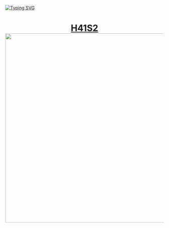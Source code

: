 [![Typing SVG](https://readme-typing-svg.herokuapp.com?color=%2336BCF7&lines=V2VsY29tZSB0byBteSBzeXN0ZW0=+🖥️)](https://git.io/typing-svg) <h1 align="center"> <a href="" target="_blank">H41S2</a> 
<img src="https://user-images.githubusercontent.com/116753493/199006069-239851f7-34ad-4988-980e-d0a9312093d1.gif" height="600" width='1000'/></h1>




